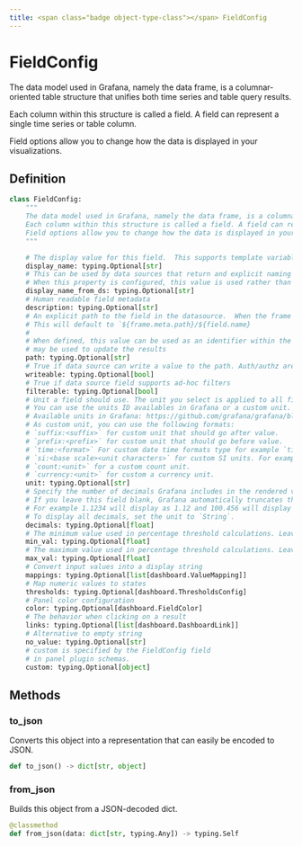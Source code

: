 ```yaml
---
title: <span class="badge object-type-class"></span> FieldConfig
---
```

# <span class="badge object-type-class"></span> FieldConfig

The data model used in Grafana, namely the data frame, is a columnar-oriented table structure that unifies both time series and table query results.

Each column within this structure is called a field. A field can represent a single time series or table column.

Field options allow you to change how the data is displayed in your visualizations.

## Definition

```python
class FieldConfig:
    """
    The data model used in Grafana, namely the data frame, is a columnar-oriented table structure that unifies both time series and table query results.
    Each column within this structure is called a field. A field can represent a single time series or table column.
    Field options allow you to change how the data is displayed in your visualizations.
    """

    # The display value for this field.  This supports template variables blank is auto
    display_name: typing.Optional[str]
    # This can be used by data sources that return and explicit naming structure for values and labels
    # When this property is configured, this value is used rather than the default naming strategy.
    display_name_from_ds: typing.Optional[str]
    # Human readable field metadata
    description: typing.Optional[str]
    # An explicit path to the field in the datasource.  When the frame meta includes a path,
    # This will default to `${frame.meta.path}/${field.name}
    # 
    # When defined, this value can be used as an identifier within the datasource scope, and
    # may be used to update the results
    path: typing.Optional[str]
    # True if data source can write a value to the path. Auth/authz are supported separately
    writeable: typing.Optional[bool]
    # True if data source field supports ad-hoc filters
    filterable: typing.Optional[bool]
    # Unit a field should use. The unit you select is applied to all fields except time.
    # You can use the units ID availables in Grafana or a custom unit.
    # Available units in Grafana: https://github.com/grafana/grafana/blob/main/packages/grafana-data/src/valueFormats/categories.ts
    # As custom unit, you can use the following formats:
    # `suffix:<suffix>` for custom unit that should go after value.
    # `prefix:<prefix>` for custom unit that should go before value.
    # `time:<format>` For custom date time formats type for example `time:YYYY-MM-DD`.
    # `si:<base scale><unit characters>` for custom SI units. For example: `si: mF`. This one is a bit more advanced as you can specify both a unit and the source data scale. So if your source data is represented as milli (thousands of) something prefix the unit with that SI scale character.
    # `count:<unit>` for a custom count unit.
    # `currency:<unit>` for custom a currency unit.
    unit: typing.Optional[str]
    # Specify the number of decimals Grafana includes in the rendered value.
    # If you leave this field blank, Grafana automatically truncates the number of decimals based on the value.
    # For example 1.1234 will display as 1.12 and 100.456 will display as 100.
    # To display all decimals, set the unit to `String`.
    decimals: typing.Optional[float]
    # The minimum value used in percentage threshold calculations. Leave blank for auto calculation based on all series and fields.
    min_val: typing.Optional[float]
    # The maximum value used in percentage threshold calculations. Leave blank for auto calculation based on all series and fields.
    max_val: typing.Optional[float]
    # Convert input values into a display string
    mappings: typing.Optional[list[dashboard.ValueMapping]]
    # Map numeric values to states
    thresholds: typing.Optional[dashboard.ThresholdsConfig]
    # Panel color configuration
    color: typing.Optional[dashboard.FieldColor]
    # The behavior when clicking on a result
    links: typing.Optional[list[dashboard.DashboardLink]]
    # Alternative to empty string
    no_value: typing.Optional[str]
    # custom is specified by the FieldConfig field
    # in panel plugin schemas.
    custom: typing.Optional[object]
```
## Methods

### <span class="badge object-method"></span> to_json

Converts this object into a representation that can easily be encoded to JSON.

```python
def to_json() -> dict[str, object]
```

### <span class="badge object-method"></span> from_json

Builds this object from a JSON-decoded dict.

```python
@classmethod
def from_json(data: dict[str, typing.Any]) -> typing.Self
```

